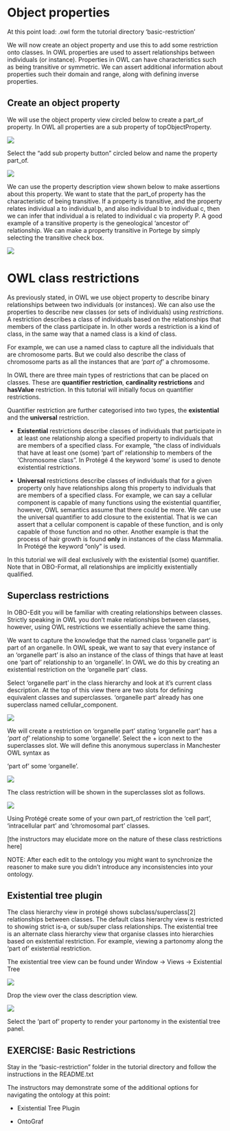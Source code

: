 Object properties
=================

At this point load: .owl form the tutorial directory ‘basic-restriction’

We will now create an object property and use this to add some restriction onto classes. In OWL properties are used to assert relationships between individuals (or instance). Properties in OWL can have characteristics such as being transitive or symmetric. We can assert additional information about properties such their domain and range, along with defining inverse properties.

Create an object property
-------------------------

We will use the object property view circled below to create a part\_of property. In OWL all properties are a sub property of topObjectProperty.

![](./media/image39.png)

Select the “add sub property button” circled below and name the property part\_of.

![](./media/image40.png)

We can use the property description view shown below to make assertions about this property. We want to state that the part\_of property has the characteristic of being transitive. If a property is transitive, and the property relates individual a to individual b, and also individual b to individual c, then we can infer that individual a is related to individual c via property P. A good example of a transitive property is the geneological ‘ancestor of’ relationship. We can make a property transitive in Portege by simply selecting the transitive check box.

![](./media/image41.png)

OWL class restrictions
======================

As previously stated, in OWL we use object property to describe binary relationships between two individuals (or instances). We can also use the properties to describe new classes (or sets of individuals) using *restrictions*. A restriction describes a class of individuals based on the relationships that members of the class participate in. In other words a restriction is a kind of class, in the same way that a named class is a kind of class.

For example, we can use a named class to capture all the individuals that are chromosome parts. But we could also describe the class of chromosome parts as all the instances that are ‘*part of’* a chromosome.

In OWL there are three main types of restrictions that can be placed on classes. These are **quantifier restriction**, **cardinality restrictions** and **hasValue** restriction. In this tutorial will initially focus on quantifier restrictions.

Quantifier restriction are further categorised into two types, the **existential** and the **universal** restriction.

-   **Existential** restrictions describe classes of individuals that participate in at least one relationship along a specified property to individuals that are members of a specified class. For example, “the class of individuals that have at least one (some) ‘part of’ relationship to members of the ‘Chromosome class”. In Protégé 4 the keyword ‘some’ is used to denote existential restrictions.

-   **Universal** restrictions describe classes of individuals that for a given property only have relationships along this property to individuals that are members of a specified class. For example, we can say a cellular component is capable of many functions using the existential quantifier, however, OWL semantics assume that there could be more. We can use the universal quantifier to add closure to the existential. That is we can assert that a cellular component is capable of these function, and is only capable of those function and no other. Another example is that the process of hair growth is found **only** in instances of the class Mammalia. In Protégé the keyword “only” is used.

In this tutorial we will deal exclusively with the existential (some) quantifier. Note that in OBO-Format, all relationships are implicitly existentially qualified.

Superclass restrictions
-----------------------

In OBO-Edit you will be familiar with creating relationships between classes. Strictly speaking in OWL you don’t make relationships between classes, however, using OWL restrictions we essentially achieve the same thing.

We want to capture the knowledge that the named class ‘organelle part’ is part of an organelle. In OWL speak, we want to say that every instance of an ‘organelle part’ is also an instance of the class of things that have at least one ‘part of’ relationship to an ‘organelle’. In OWL we do this by creating an existential restriction on the ‘organelle part’ class.

Select ‘organelle part’ in the class hierarchy and look at it’s current class description. At the top of this view there are two slots for defining equivalent classes and superclasses. ‘organelle part’ already has one superclass named cellular\_component.

![](./media/image42.png)

We will create a restriction on ‘organelle part’ stating ‘organelle part’ has a *‘part of’* relationship to some ‘organelle’. Select the + icon next to the superclasses slot. We will define this anonymous superclass in Manchester OWL syntax as

‘part of’ some ‘organelle’.

![](./media/image43.png)

The class restriction will be shown in the superclasses slot as follows.

![](./media/image44.png)

Using Protégé create some of your own part\_of restriction the ‘cell part’, ‘intracellular part’ and ‘chromosomal part’ classes.

\[the instructors may elucidate more on the nature of these class restrictions here\]

NOTE: After each edit to the ontology you might want to synchronize the reasoner to make sure you didn’t introduce any inconsistencies into your ontology.

Existential tree plugin
-----------------------

The class hierarchy view in protégé shows subclass/superclass[2] relationships between classes. The default class hierarchy view is restricted to showing strict is-a, or sub/super class relationships. The existential tree is an alternate class hierarchy view that organise classes into hierarchies based on existential restriction. For example, viewing a partonomy along the ‘part of’ existential restriction.

The existential tree view can be found under Window -&gt; Views -&gt; Existential Tree

![](./media/image45.png)

Drop the view over the class description view.

![](./media/image46.png)

Select the ‘part of’ property to render your partonomy in the existential tree panel.

## EXERCISE: Basic Restrictions

Stay in the “basic-restriction” folder in the tutorial directory and follow the instructions in the README.txt

The instructors may demonstrate some of the additional options for navigating the ontology at this point:

-   Existential Tree Plugin

-   OntoGraf
